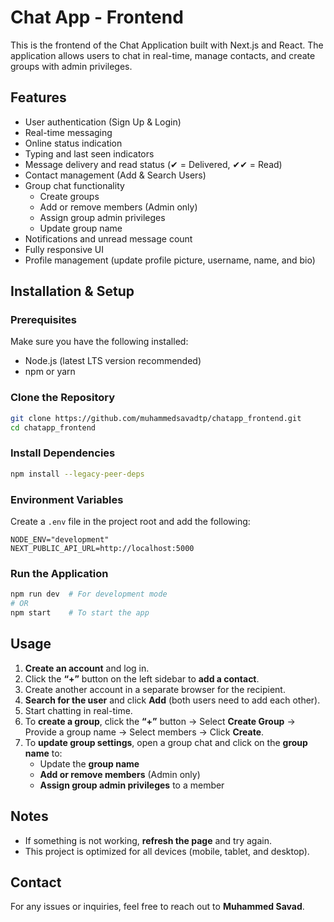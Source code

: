 # Chat App - Frontend

This is the frontend of the Chat Application built with Next.js and React. The application allows users to chat in real-time, manage contacts, and create groups with admin privileges.

## Features

- User authentication (Sign Up & Login)
- Real-time messaging
- Online status indication
- Typing and last seen indicators
- Message delivery and read status (✔ = Delivered, ✔✔ = Read)
- Contact management (Add & Search Users)
- Group chat functionality
  - Create groups
  - Add or remove members (Admin only)
  - Assign group admin privileges
  - Update group name
- Notifications and unread message count
- Fully responsive UI
- Profile management (update profile picture, username, name, and bio)

## Installation & Setup

### Prerequisites
Make sure you have the following installed:
- Node.js (latest LTS version recommended)
- npm or yarn

### Clone the Repository
```bash
git clone https://github.com/muhammedsavadtp/chatapp_frontend.git
cd chatapp_frontend
```

### Install Dependencies
```bash
npm install --legacy-peer-deps
```

### Environment Variables
Create a `.env` file in the project root and add the following:
```env
NODE_ENV="development"
NEXT_PUBLIC_API_URL=http://localhost:5000 

```

### Run the Application
```bash
npm run dev  # For development mode
# OR
npm start    # To start the app
```

## Usage

1. **Create an account** and log in.
2. Click the **“+”** button on the left sidebar to **add a contact**.
3. Create another account in a separate browser for the recipient.
4. **Search for the user** and click **Add** (both users need to add each other).
5. Start chatting in real-time.
6. To **create a group**, click the **“+”** button → Select **Create Group** → Provide a group name → Select members → Click **Create**.
7. To **update group settings**, open a group chat and click on the **group name** to:
   - Update the **group name**
   - **Add or remove members** (Admin only)
   - **Assign group admin privileges** to a member

## Notes
- If something is not working, **refresh the page** and try again.
- This project is optimized for all devices (mobile, tablet, and desktop).

<!-- ## License
This project is open-source and available under the [MIT License](LICENSE). -->

## Contact
For any issues or inquiries, feel free to reach out to **Muhammed Savad**.
